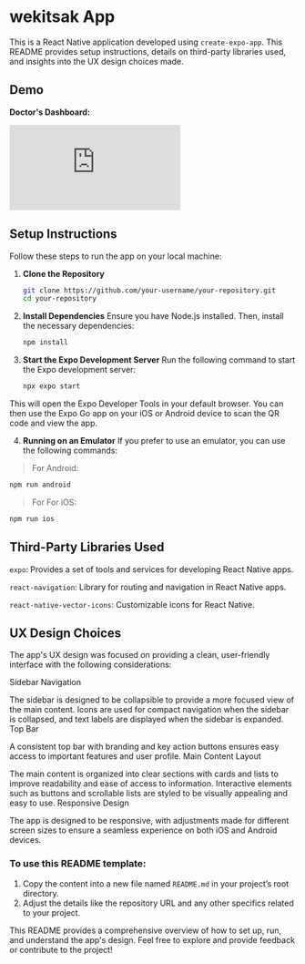 # wekitsak App

This is a React Native application developed using `create-expo-app`. This README provides setup instructions, details on third-party libraries used, and insights into the UX design choices made.

## Demo

**Doctor's Dashboard:**
<iframe src="https://www.loom.com/share/c905a84cf20c433b8dfb3c880dff9bcf" frameborder="0" webkitallowfullscreen mozallowfullscreen allowfullscreen></iframe>

## Setup Instructions

Follow these steps to run the app on your local machine:

1. **Clone the Repository**

   ```bash
   git clone https://github.com/your-username/your-repository.git
   cd your-repository
2. **Install Dependencies**
    Ensure you have Node.js installed. Then, install the necessary dependencies:
   ```bash
   npm install

3. **Start the Expo Development Server**
   Run the following command to start the Expo development server:
   ```bash
   npx expo start

This will open the Expo Developer Tools in your default browser. You can then use the Expo Go app on your iOS or Android device to scan the QR code and view the app.

4. **Running on an Emulator**
   If you prefer to use an emulator, you can use the following commands:
   
> For Android:
   ```bash
   npm run android
```
> For For iOS:
   ```bash
   npm run ios
```
## Third-Party Libraries Used

`expo`: Provides a set of tools and services for developing React Native apps.

`react-navigation`: Library for routing and navigation in React Native apps.

`react-native-vector-icons`: Customizable icons for React Native.

## UX Design Choices

The app's UX design was focused on providing a clean, user-friendly interface with the following considerations:

Sidebar Navigation

The sidebar is designed to be collapsible to provide a more focused view of the main content.
Icons are used for compact navigation when the sidebar is collapsed, and text labels are displayed when the sidebar is expanded.
Top Bar

A consistent top bar with branding and key action buttons ensures easy access to important features and user profile.
Main Content Layout

The main content is organized into clear sections with cards and lists to improve readability and ease of access to information.
Interactive elements such as buttons and scrollable lists are styled to be visually appealing and easy to use.
Responsive Design

The app is designed to be responsive, with adjustments made for different screen sizes to ensure a seamless experience on both iOS and Android devices.

### To use this README template:
1. Copy the content into a new file named `README.md` in your project’s root directory.
2. Adjust the details like the repository URL and any other specifics related to your project.

This README provides a comprehensive overview of how to set up, run, and understand the app's design.
Feel free to explore and provide feedback or contribute to the project!
